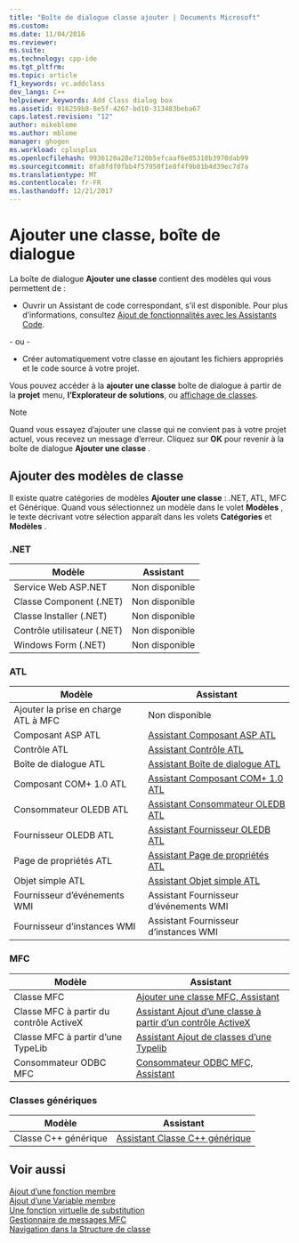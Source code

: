 ```yaml
---
title: "Boîte de dialogue classe ajouter | Documents Microsoft"
ms.custom: 
ms.date: 11/04/2016
ms.reviewer: 
ms.suite: 
ms.technology: cpp-ide
ms.tgt_pltfrm: 
ms.topic: article
f1_keywords: vc.addclass
dev_langs: C++
helpviewer_keywords: Add Class dialog box
ms.assetid: 916259b8-8e5f-4267-bd10-313483beba67
caps.latest.revision: "12"
author: mikeblome
ms.author: mblome
manager: ghogen
ms.workload: cplusplus
ms.openlocfilehash: 9936120a28e7120b5efcaaf6e05318b3970dab99
ms.sourcegitcommit: 8fa8fdf0fbb4f57950f1e8f4f9b81b4d39ec7d7a
ms.translationtype: MT
ms.contentlocale: fr-FR
ms.lasthandoff: 12/21/2017
---
```

# <a name="add-class-dialog-box"></a>Ajouter une classe, boîte de dialogue
La boîte de dialogue **Ajouter une classe** contient des modèles qui vous permettent de :  
  
-   Ouvrir un Assistant de code correspondant, s’il est disponible. Pour plus d’informations, consultez [Ajout de fonctionnalités avec les Assistants Code](../ide/adding-functionality-with-code-wizards-cpp.md).  
  
 \- ou -  
  
-   Créer automatiquement votre classe en ajoutant les fichiers appropriés et le code source à votre projet.  
  
 Vous pouvez accéder à la **ajouter une classe** boîte de dialogue à partir de la **projet** menu, **l’Explorateur de solutions**, ou [affichage de classes](http://msdn.microsoft.com/en-us/8d7430a9-3e33-454c-a9e1-a85e3d2db925).  
  
> [!NOTE]
>  Quand vous essayez d’ajouter une classe qui ne convient pas à votre projet actuel, vous recevez un message d’erreur. Cliquez sur **OK** pour revenir à la boîte de dialogue **Ajouter une classe** .  
  
## <a name="add-class-templates"></a>Ajouter des modèles de classe  
 Il existe quatre catégories de modèles **Ajouter une classe** : .NET, ATL, MFC et Générique. Quand vous sélectionnez un modèle dans le volet **Modèles** , le texte décrivant votre sélection apparaît dans les volets **Catégories** et **Modèles** .  
  
### <a name="net"></a>.NET  
  
|Modèle|Assistant|  
|--------------|------------|  
|Service Web ASP.NET|Non disponible|  
|Classe Component (.NET)|Non disponible|  
|Classe Installer (.NET)|Non disponible|  
|Contrôle utilisateur (.NET)|Non disponible|  
|Windows Form (.NET)|Non disponible|  
  
### <a name="atl"></a>ATL  
  
|Modèle|Assistant|  
|--------------|------------|  
|Ajouter la prise en charge ATL à MFC|Non disponible|  
|Composant ASP ATL|[Assistant Composant ASP ATL](../atl/reference/atl-active-server-page-component-wizard.md)|  
|Contrôle ATL|[Assistant Contrôle ATL](../atl/reference/atl-control-wizard.md)|  
|Boîte de dialogue ATL|[Assistant Boîte de dialogue ATL](../atl/reference/atl-dialog-wizard.md)|  
|Composant COM+ 1.0 ATL|[Assistant Composant COM+ 1.0 ATL](../atl/reference/atl-com-plus-1-0-component-wizard.md)|  
|Consommateur OLEDB ATL|[Assistant Consommateur OLEDB ATL](../atl/reference/atl-ole-db-consumer-wizard.md)|  
|Fournisseur OLEDB ATL|[Assistant Fournisseur OLEDB ATL](../atl/reference/atl-ole-db-provider-wizard.md)|  
|Page de propriétés ATL|[Assistant Page de propriétés ATL](../atl/reference/atl-property-page-wizard.md)|  
|Objet simple ATL|[Assistant Objet simple ATL](../atl/reference/atl-simple-object-wizard.md)|  
|Fournisseur d’événements WMI|Assistant Fournisseur d’événements WMI|  
|Fournisseur d’instances WMI|Assistant Fournisseur d’instances WMI|  
  
### <a name="mfc"></a>MFC  
  
|Modèle|Assistant|  
|--------------|------------|  
|Classe MFC|[Ajouter une classe MFC, Assistant](../mfc/reference/mfc-add-class-wizard.md)|  
|Classe MFC à partir du contrôle ActiveX|[Assistant Ajout d’une classe à partir d’un contrôle ActiveX](../ide/add-class-from-activex-control-wizard.md)|  
|Classe MFC à partir d’une TypeLib|[Assistant Ajout de classes d’une Typelib](../mfc/reference/add-class-from-typelib-wizard.md)|  
|Consommateur ODBC MFC|[Consommateur ODBC MFC, Assistant](../mfc/reference/mfc-odbc-consumer-wizard.md)|  
  
### <a name="generic-classes"></a>Classes génériques  
  
|Modèle|Assistant|  
|--------------|------------|  
|Classe C++ générique|[Assistant Classe C++ générique](../ide/generic-cpp-class-wizard.md)|  
  
## <a name="see-also"></a>Voir aussi  
 [Ajout d’une fonction membre](../ide/adding-a-member-function-visual-cpp.md)   
 [Ajout d’une Variable membre](../ide/adding-a-member-variable-visual-cpp.md)   
 [Une fonction virtuelle de substitution](../ide/overriding-a-virtual-function-visual-cpp.md)   
 [Gestionnaire de messages MFC](../mfc/reference/adding-an-mfc-message-handler.md)   
 [Navigation dans la Structure de classe](../ide/navigating-the-class-structure-visual-cpp.md)